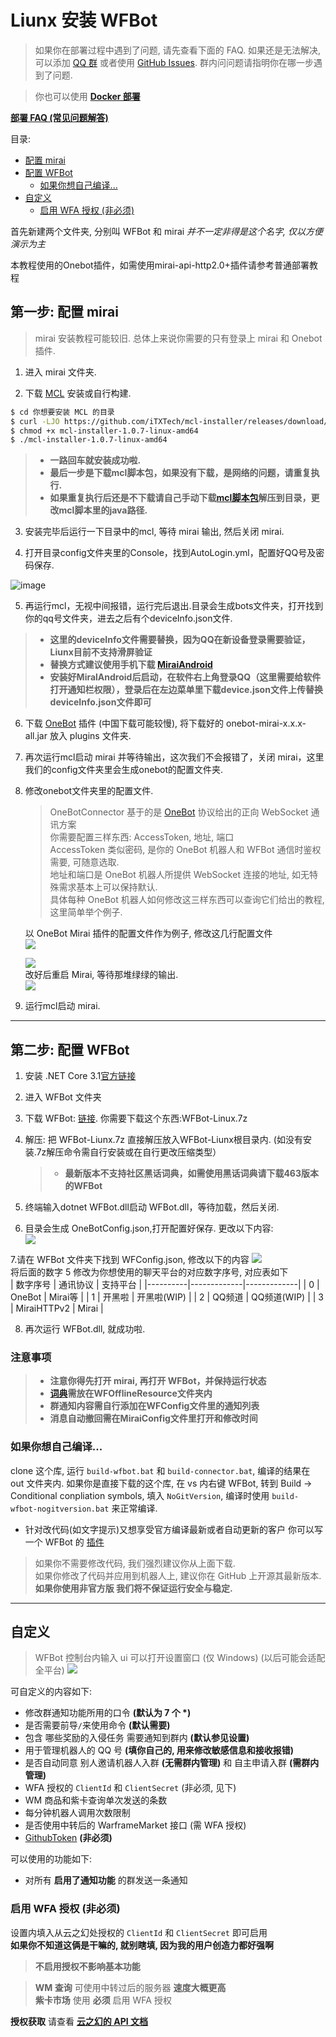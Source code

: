 # Liunx 安装 WFBot

> 如果你在部署过程中遇到了问题, 请先查看下面的 FAQ. 如果还是无法解决, 可以添加 [QQ 群](http://shang.qq.com/wpa/qunwpa?idkey=1a6da96f714791f3289ee2cafb98847efefd5c5d28e913b6bdf71b8d07e35c53) 或者使用 [GitHub Issues](https://github.com/TRKS-Team/WFBot/issues). 群内问问题请指明你在哪一步遇到了问题.

> 你也可以使用 [**Docker 部署**](docker.md)

[**部署 FAQ (常见问题解答)**](faq.md)

目录:

- [配置 mirai](#第一步-配置-mirai)
- [配置 WFBot](#第二步-配置-wfbot)
  - [如果你想自己编译...](#如果你想自己编译)
- [自定义](#自定义)
  - [启用 WFA 授权 (非必须)](#启用-wfa-授权-非必须)

首先新建两个文件夹, 分别叫 WFBot 和 mirai _并不一定非得是这个名字, 仅以方便演示为主_

本教程使用的Onebot插件，如需使用mirai-api-http2.0+插件请参考普通部署教程 

## 第一步: 配置 mirai
> mirai 安装教程可能较旧. 总体上来说你需要的只有登录上 mirai 和 Onebot 插件.

1. 进入 mirai 文件夹.

2. 下载 [MCL](https://github.com/iTXTech/mcl-installer/releases) 安装或自行构建.

```bash
$ cd 你想要安装 MCL 的目录
$ curl -LJO https://github.com/iTXTech/mcl-installer/releases/download/v1.0.7/mcl-installer-1.0.7-linux-amd64 # 如果是macOS，就将链接中的 linux 修改为 macos
$ chmod +x mcl-installer-1.0.7-linux-amd64
$ ./mcl-installer-1.0.7-linux-amd64
```
> - **一路回车就安装成功啦.**
> - **最后一步是下载mcl脚本包，如果没有下载，是网络的问题，请重复执行.**
> - **如果重复执行后还是不下载请自己手动下载[mcl脚本包](https://github.com/iTXTech/mirai-console-loader/releases)解压到目录，更改mcl脚本里的java路径.**

3. 安装完毕后运行一下目录中的mcl, 等待 mirai 输出, 然后关闭 mirai.

4. 打开目录config文件夹里的Console，找到AutoLogin.yml，配置好QQ号及密码保存.

![image](https://user-images.githubusercontent.com/52833112/125388125-83923800-e3d1-11eb-9488-5e853ae16472.png)

5. 再运行mcl，无视中间报错，运行完后退出.目录会生成bots文件夹，打开找到你的qq号文件夹，进去之后有个deviceInfo.json文件.
> - **这里的deviceInfo文件需要替换，因为QQ在新设备登录需要验证，Liunx目前不支持滑屏验证**
> - **替换方式建议使用手机下载 [ MiraiAndroid](https://github.com/mzdluo123/MiraiAndroid/releases)**
> - **安装好MiralAndroid后启动，在软件右上角登录QQ（这里需要给软件打开通知栏权限），登录后在左边菜单里下载device.json文件上传替换deviceInfo.json文件即可**
   
6. 下载 [OneBot](https://github.com/yyuueexxiinngg/onebot-kotlin/releases) 插件 (中国下载可能较慢), 将下载好的 onebot-mirai-x.x.x-all.jar 放入 plugins 文件夹.

7. 再次运行mcl启动 mirai 并等待输出，这次我们不会报错了，关闭 mirai，这里我们的config文件夹里会生成onebot的配置文件夹.

8. 修改onebot文件夹里的配置文件.
 
   > OneBotConnector 基于的是 [OneBot](https://github.com/botuniverse/onebot-11) 协议给出的正向 WebSocket 通讯方案  
   > 你需要配置三样东西: AccessToken, 地址, 端口  
   > AccessToken 类似密码, 是你的 OneBot 机器人和 WFBot 通信时鉴权需要, 可随意选取.  
   > 地址和端口是 OneBot 机器人所提供 WebSocket 连接的地址, 如无特殊需求基本上可以保持默认.  
   > 具体每种 OneBot 机器人如何修改这三样东西可以查询它们给出的教程, 这里简单举个例子.

   以 OneBot Mirai 插件的配置文件作为例子, 修改这几行配置文件  
   ![](images/QQ%E6%88%AA%E5%9B%BE20220621231503.png)
   
   ![](images/QQ截图20211110000226.png)  
   改好后重启 Mirai, 等待那堆绿绿的输出.  
   ![](images/QQ截图20220619213108.png)

9. 运行mcl启动 mirai.

---

## 第二步: 配置 WFBot

1. 安装 .NET Core 3.1[官方链接](https://docs.microsoft.com/zh-cn/dotnet/core/install/linux) 

2. 进入 WFBot 文件夹

3. 下载 WFBot: [链接](https://github.com/TRKS-Team/WFBot/releases/latest). 你需要下载这个东西:WFBot-Linux.7z

4. 解压: 把 WFBot-Liunx.7z 直接解压放入WFBot-Liunx根目录内.
   (如没有安装.7z解压命令需自行安装或在自行更改压缩类型）
   > - **最新版本不支持社区黑话词典，如需使用黑话词典请下载463版本的WFBot**

5. 终端输入dotnet WFBot.dll启动 WFBot.dll，等待加载，然后关闭.

6. 目录会生成 OneBotConfig.json,打开配置好保存.
   更改以下内容:  
   ![](images/QQ%E6%88%AA%E5%9B%BE20220621232534.png)
   
7.请在 WFBot 文件夹下找到 WFConfig.json, 修改以下的内容
   ![](images/QQ%E6%88%AA%E5%9B%BE20220621224330.png)  
   将后面的数字 5 修改为你想使用的聊天平台的对应数字序号, 对应表如下  
| 数字序号 | 通讯协议    | 支持平台    |
|----------|-------------|-------------|
| 0        | OneBot      | Mirai等     |
| 1        | 开黑啦      | 开黑啦(WIP) |
| 2        | QQ频道      | QQ频道(WIP) |
| 3        | MiraiHTTPv2 | Mirai       |

8. 再次运行 WFBot.dll, 就成功啦.

### 注意事项
> - **注意你得先打开 mirai, 再打开 WFBot，并保持运行状态**
> - **[词典](https://github.com/Wapriaily/WF_Sale)需放在WFOfflineResource文件夹内**
> - **群通知内容需自行添加在WFConfig文件里的通知列表**
> - **消息自动撤回需在MiraiConfig文件里打开和修改时间**

### 如果你想自己编译...

clone 这个库, 运行 `build-wfbot.bat` 和 `build-connector.bat`, 编译的结果在 out 文件夹内.
如果你是直接下载的这个库, 在 vs 内右键 WFBot, 转到 Build -> Conditional conpliation symbols, 填入 `NoGitVersion`, 编译时使用 `build-wfbot-nogitversion.bat` 来正常编译.

- 针对改代码(如文字提示)又想享受官方编译最新或者自动更新的客户 你可以写一个 WFBot 的 [插件](plugin.md)

> 如果你不需要修改代码, 我们强烈建议你从上面下载.  
> 如果你修改了代码并应用到机器人上, 建议你在 GitHub 上开源其最新版本.  
> **如果你使用非官方版 我们将不保证运行安全与稳定.**

---

## 自定义

> WFBot 控制台内输入 ui 可以打开设置窗口 (仅 Windows) (以后可能会适配全平台)
> ![](images/2021-01-20-23-36-00.png)

可自定义的内容如下:

- 修改群通知功能所用的口令 **(默认为 7 个 \*)**
- 是否需要前导`/`来使用命令 **(默认需要)**
- 包含 哪些奖励的入侵任务 需要通知到群内 **(默认参见设置)**
- 用于管理机器人的 QQ 号 **(填你自己的, 用来修改敏感信息和接收报错)**
- 是否自动同意 别人邀请机器人入群 **(无需群内管理)** 和 自主申请入群 **(需群内管理)**
- WFA 授权的 `ClientId` 和 `ClientSecret` (非必须, 见下)
- WM 商品和紫卡查询单次发送的条数
- 每分钟机器人调用次数限制
- 是否使用中转后的 WarframeMarket 接口 (需 WFA 授权)
- [GithubToken](token.md) **(非必须)**

可以使用的功能如下:

- 对所有 **启用了通知功能** 的群发送一条通知

### 启用 WFA 授权 **(非必须)**

设置内填入从云之幻处授权的 `ClientId` 和 `ClientSecret` 即可启用  
**如果你不知道这俩是干嘛的, 就别瞎填, 因为我的用户创造力都好强啊**

> **不启用授权不影响基本功能**

> **WM 查询** 可使用中转过后的服务器 **速度大概更高**  
> **紫卡市场** 使用 **必须** 启用 WFA 授权

**授权获取** 请查看 **[云之幻的 API 文档](https://www.richasy.cn/wfa-api-apply/)**
